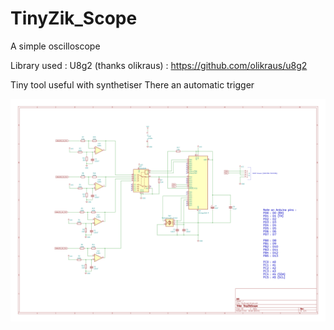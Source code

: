 # TinyZik_Scope
A simple oscilloscope

Library used : 
U8g2 (thanks olikraus) : https://github.com/olikraus/u8g2

Tiny tool useful with synthetiser
There an automatic trigger

![alt text](https://github.com/protongamer/TinyZik_Scope/blob/main/schematic_tinyzikscope.png?raw=true)
